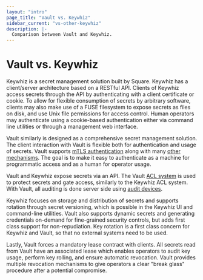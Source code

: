 ```yaml
---
layout: "intro"
page_title: "Vault vs. Keywhiz"
sidebar_current: "vs-other-keywhiz"
description: |-
  Comparison between Vault and Keywhiz.
---
```


# Vault vs. Keywhiz

Keywhiz is a secret management solution built by Square. Keywhiz has a
client/server architecture based on a RESTful API. Clients of Keywhiz access
secrets through the API by authenticating with a client certificate or cookie.
To allow for flexible consumption of secrets by arbitrary software, clients may
also make use of a FUSE filesystem to expose secrets as files on disk, and use
Unix file permissions for access control.  Human operators may authenticate
using a cookie-based authentication either via command line utilities or
through a management web interface.

Vault similarly is designed as a comprehensive secret management solution. The
client interaction with Vault is flexible both for authentication and usage of
secrets. Vault supports [mTLS authentication](/docs/auth/cert.html) along with
many [other mechanisms](/docs/auth/index.html). The goal is to make it easy
to authenticate as a machine for programmatic access and as a human for
operator usage.

Vault and Keywhiz expose secrets via an API. The Vault [ACL
system](/docs/concepts/policies.html) is used to protect secrets and gate
access, similarly to the Keywhiz ACL system.  With Vault, all auditing is done
server side using [audit devices](/docs/audit/index.html).

Keywhiz focuses on storage and distribution of secrets and supports rotation
through secret versioning, which is possible in the Keywhiz UI and command-line
utilities. Vault also supports dynamic secrets and generating credentials
on-demand for fine-grained security controls, but adds first class support for
non-repudiation. Key rotation is a first class concern for Keywhiz and Vault,
so that no external systems need to be used.

Lastly, Vault forces a mandatory lease contract with clients. All secrets read
from Vault have an associated lease which enables operators to audit key usage,
perform key rolling, and ensure automatic revocation. Vault provides multiple
revocation mechanisms to give operators a clear "break glass" procedure after a
potential compromise.
